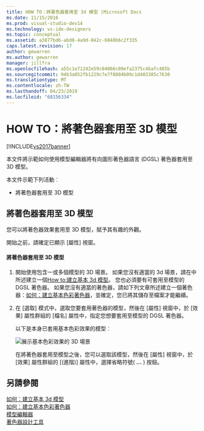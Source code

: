 ```yaml
---
title: HOW TO：將著色器套用至 3d 模型 |Microsoft Docs
ms.date: 11/15/2016
ms.prod: visual-studio-dev14
ms.technology: vs-ide-designers
ms.topic: conceptual
ms.assetid: a3877bd6-abd8-4a9d-842c-6848b6c2f335
caps.latest.revision: 17
author: gewarren
ms.author: gewarren
manager: jillfra
ms.openlocfilehash: a55c1e71242e59c04066c09efa2375c4bafc485b
ms.sourcegitcommit: 94b3a052fb1229c7e7f8804b09c1d403385c7630
ms.translationtype: MT
ms.contentlocale: zh-TW
ms.lasthandoff: 04/23/2019
ms.locfileid: "68156334"
---
```

# <a name="how-to-apply-a-shader-to-a-3-d-model"></a>HOW TO：將著色器套用至 3D 模型
[!INCLUDE[vs2017banner](../includes/vs2017banner.md)]

本文件將示範如何使用模型編輯器將有向圖形著色器語言 (DGSL) 著色器套用至 3D 模型。  
  
 本文件示範下列活動︰  
  
- 將著色器套用至 3D 模型  
  
## <a name="applying-a-shader-to-a-3-d-model"></a>將著色器套用至 3D 模型  
 您可以將著色器效果套用至 3D 模型，賦予其有趣的外觀。  
  
 開始之前，請確定已顯示 [屬性]  視窗。  
  
#### <a name="to-apply-a-shader-to-a-3-d-model"></a>將著色器套用至 3D 模型  
  
1. 開始使用包含一或多個模型的 3D 場景。 如果您沒有適當的 3d 場景，請在中所述建立一個[How to:建立基本 3d 模型](../designers/how-to-create-a-basic-3-d-model.md)。 您也必須要有可套用至模型的 DGSL 著色器。 如果您沒有適當的著色器，請如下列文章所述建立一個著色器：[如何：建立基本色彩著色器](../designers/how-to-create-a-basic-color-shader.md)，並確定，您已將其儲存至檔案才能繼續。  
  
2. 在 [選取]  模式中，選取您要套用著色器的模型，然後在 [屬性]  視窗中，於 [效果]  屬性群組的 [檔名]  屬性中，指定您想要套用至模型的 DGSL 著色器。  
  
   以下是本身已套用基本色彩效果的模型︰  
  
   ![展示基本色彩效果的 3D 場景](../designers/media/digit-3d-model-effect.png "Digit-3D-Model-Effect")  
  
   在將著色器套用至模型之後，您可以選取該模型，然後在 [屬性]  視窗中，於 [效果]  屬性群組的 [(進階)]  屬性中，選擇省略符號( **...** ) 按鈕。  
  
## <a name="see-also"></a>另請參閱  
 [如何：建立基本 3d 模型](../designers/how-to-create-a-basic-3-d-model.md)   
 [如何：建立基本色彩著色器](../designers/how-to-create-a-basic-color-shader.md)   
 [模型編輯器](../designers/model-editor.md)   
 [著色器設計工具](../designers/shader-designer.md)
